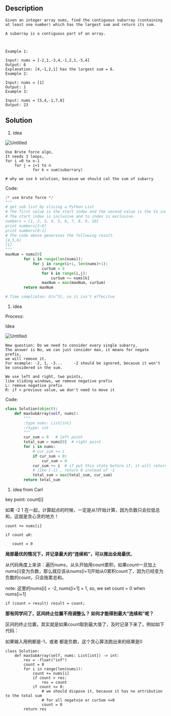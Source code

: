 ## Description

```
Given an integer array nums, find the contiguous subarray (containing at least one number) which has the largest sum and return its sum.

A subarray is a contiguous part of an array.

 

Example 1:

Input: nums = [-2,1,-3,4,-1,2,1,-5,4]
Output: 6
Explanation: [4,-1,2,1] has the largest sum = 6.
Example 2:

Input: nums = [1]
Output: 1
Example 3:

Input: nums = [5,4,-1,7,8]
Output: 23
```

## Solution

1. idea     

![Untitled](https://s3-us-west-2.amazonaws.com/secure.notion-static.com/f1c7e2ec-91d3-400b-8006-83aa3d25b5af/Untitled.png)

```
Use Brute force algo,
It needs 3 loops,
for i =0 to n-1
    for j = i+1 to n
			for k = sum(subarrary)

# why we use k solution, becasue we should cal the sum of subarry
```

Code:

```python
/* use brute force */
"""
# get sub list by slicing a Python List
# The first value is the start index and the second value is the to index.
# The start index is inclusive and to index is exclusive.
numbers = [1, 2, 3, 4, 5, 6, 7, 8, 9, 10]
print numbers[3:6]
print numbers[0:1]
# The code above generates the following result.
[4,5,6]
[1]
"""
maxNum = nums[0]
        for i in range(len(nums)):
            for j in range(i+1, len(nums)+1):
                curSum = 0
                for k in range(i,j):
                    curSum += nums[k]
                maxNum = max(maxNum, curSum)
        return maxNum

# Time compliaton: O(n^3), so it isn't effecitve
```

1. idea

Process:

Idea

![Untitled](https://s3-us-west-2.amazonaws.com/secure.notion-static.com/367a169c-c201-4b9a-b956-152758bd5ba2/Untitled.png)

```
New question: Do we need to consider every single subarry,
The answer is No, we can just consider max, it means for negate prefix,
we will remove it. 
For example: -2, 1, -3...     -2 should be ignored, becasue it won't be considered in the sum.

We use left and right, two points,
like sliding windows, we remove negative prefix
L: remove negative prefix
R: if < previous value, we don't need to move it
```

Code:

```python
class Solution(object):
    def maxSubArray(self, nums):
        """
        :type nums: List[int]
        :rtype: int
        """
        cur_sum = 0   # left point
        total_sum = nums[0]  # right point
        for i in nums:
            # cur_sum += i
            if cur_sum < 0:
                cur_sum = 0
            cur_sum += i  # if put this state before if, it will return 0 instead of negative
            # like [-1] , return 0 instead of -1
            total_sum = max(total_sum, cur_sum)
        return total_sum
```

1. idea from Carl

  key point: count[i]

如果 -2 1 在一起，计算起点的时候，一定是从1开始计算，因为负数只会拉低总和，这就是贪心贪的地方！

```
count += nums[i]

if count ≤0:

   count = 0
```

**局部最优的情况下，并记录最大的“连续和”，可以推出全局最优**。

从代码角度上来讲：遍历nums，从头开始用count累积，如果count一旦加上nums[i]变为负数，那么就应该从nums[i+1]开始从0累积count了，因为已经变为负数的count，只会拖累总和。

note: 这里的nums[i] = -2, nums[i+1] = 1,  so, we set count = 0 when nums[i+1]

```
if (count > result) result = count;
```

**那有同学问了，区间终止位置不用调整么？ 如何才能得到最大“连续和”呢？**

区间的终止位置，其实就是如果count取到最大值了，及时记录下来了。例如如下代码：

如果输入用例都是-1，或者 都是负数，这个贪心算法跑出来的结果是0

```
class Solution:
    def maxSubArray(self, nums: List[int]) -> int:
        res = -float("inf")
        count = 0
        for i in range(len(nums)):
            count += nums[i]
            if count > res:
                res = count
            if count <= 0:
                # we should dispose it, because it has no attribution to the total sum
                # for all negatvie or curSum <=0
                count = 0
        return res
```
